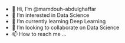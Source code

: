 - 👋 Hi, I’m @mamdouh-abdulghaffar
- 👀 I’m interested in Data Science
- 🌱 I’m currently learning Deep Learning
- 💞️ I’m looking to collaborate on Data Science
- 📫 How to reach me ...

<!---
mamdouh-abdulghaffar/mamdouh-abdulghaffar is a ✨ special ✨ repository because its `README.md` (this file) appears on your GitHub profile.
You can click the Preview link to take a look at your changes.
--->
